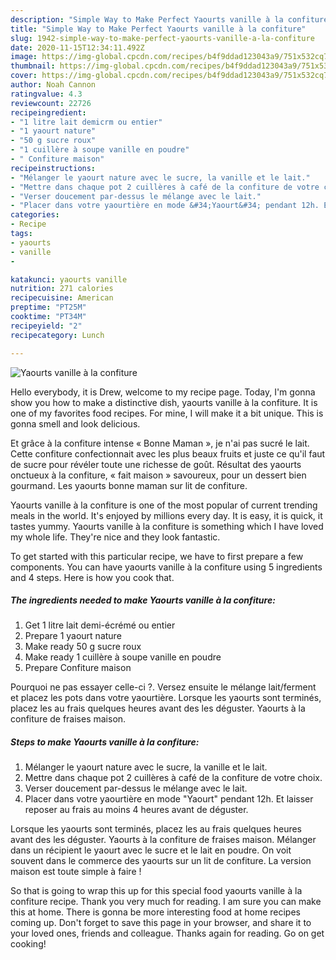 ```yaml
---
description: "Simple Way to Make Perfect Yaourts vanille à la confiture"
title: "Simple Way to Make Perfect Yaourts vanille à la confiture"
slug: 1942-simple-way-to-make-perfect-yaourts-vanille-a-la-confiture
date: 2020-11-15T12:34:11.492Z
image: https://img-global.cpcdn.com/recipes/b4f9ddad123043a9/751x532cq70/yaourts-vanille-a-la-confiture-photo-principale-de-la-recette.jpg
thumbnail: https://img-global.cpcdn.com/recipes/b4f9ddad123043a9/751x532cq70/yaourts-vanille-a-la-confiture-photo-principale-de-la-recette.jpg
cover: https://img-global.cpcdn.com/recipes/b4f9ddad123043a9/751x532cq70/yaourts-vanille-a-la-confiture-photo-principale-de-la-recette.jpg
author: Noah Cannon
ratingvalue: 4.3
reviewcount: 22726
recipeingredient:
- "1 litre lait demicrm ou entier"
- "1 yaourt nature"
- "50 g sucre roux"
- "1 cuillère à soupe vanille en poudre"
- " Confiture maison"
recipeinstructions:
- "Mélanger le yaourt nature avec le sucre, la vanille et le lait."
- "Mettre dans chaque pot 2 cuillères à café de la confiture de votre choix."
- "Verser doucement par-dessus le mélange avec le lait."
- "Placer dans votre yaourtière en mode &#34;Yaourt&#34; pendant 12h. Et laisser reposer au frais au moins 4 heures avant de déguster."
categories:
- Recipe
tags:
- yaourts
- vanille
- 

katakunci: yaourts vanille  
nutrition: 271 calories
recipecuisine: American
preptime: "PT25M"
cooktime: "PT34M"
recipeyield: "2"
recipecategory: Lunch

---
```



![Yaourts vanille à la confiture](https://img-global.cpcdn.com/recipes/b4f9ddad123043a9/751x532cq70/yaourts-vanille-a-la-confiture-photo-principale-de-la-recette.jpg)

Hello everybody, it is Drew, welcome to my recipe page. Today, I'm gonna show you how to make a distinctive dish, yaourts vanille à la confiture. It is one of my favorites food recipes. For mine, I will make it a bit unique. This is gonna smell and look delicious.

Et grâce à la confiture intense « Bonne Maman », je n&#39;ai pas sucré le lait. Cette confiture confectionnait avec les plus beaux fruits et juste ce qu&#39;il faut de sucre pour révéler toute une richesse de goût. Résultat des yaourts onctueux à la confiture, « fait maison » savoureux, pour un dessert bien gourmand. Les yaourts bonne maman sur lit de confiture.

Yaourts vanille à la confiture is one of the most popular of current trending meals in the world. It's enjoyed by millions every day. It is easy, it is quick, it tastes yummy. Yaourts vanille à la confiture is something which I have loved my whole life. They're nice and they look fantastic.


To get started with this particular recipe, we have to first prepare a few components. You can have yaourts vanille à la confiture using 5 ingredients and 4 steps. Here is how you cook that.

<!--inarticleads1-->

##### The ingredients needed to make Yaourts vanille à la confiture:

1. Get 1 litre lait demi-écrémé ou entier
1. Prepare 1 yaourt nature
1. Make ready 50 g sucre roux
1. Make ready 1 cuillère à soupe vanille en poudre
1. Prepare  Confiture maison


Pourquoi ne pas essayer celle-ci ?. Versez ensuite le mélange lait/ferment et placez les pots dans votre yaourtière. Lorsque les yaourts sont terminés, placez les au frais quelques heures avant des les déguster. Yaourts à la confiture de fraises maison. 

<!--inarticleads2-->

##### Steps to make Yaourts vanille à la confiture:

1. Mélanger le yaourt nature avec le sucre, la vanille et le lait.
1. Mettre dans chaque pot 2 cuillères à café de la confiture de votre choix.
1. Verser doucement par-dessus le mélange avec le lait.
1. Placer dans votre yaourtière en mode &#34;Yaourt&#34; pendant 12h. Et laisser reposer au frais au moins 4 heures avant de déguster.


Lorsque les yaourts sont terminés, placez les au frais quelques heures avant des les déguster. Yaourts à la confiture de fraises maison. Mélanger dans un récipient le yaourt avec le sucre et le lait en poudre. On voit souvent dans le commerce des yaourts sur un lit de confiture. La version maison est toute simple à faire ! 

So that is going to wrap this up for this special food yaourts vanille à la confiture recipe. Thank you very much for reading. I am sure you can make this at home. There is gonna be more interesting food at home recipes coming up. Don't forget to save this page in your browser, and share it to your loved ones, friends and colleague. Thanks again for reading. Go on get cooking!
